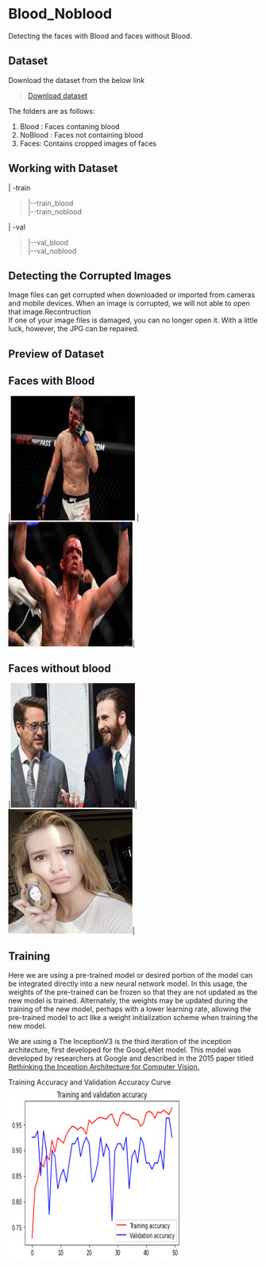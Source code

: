 # Blood_Noblood
Detecting the faces with Blood and faces without Blood.
## Dataset
Download the dataset from the below link

>[Download dataset](https://drive.google.com/file/d/1tcdLZymFiw36lzu95zgCAQzudi0Wxma5/view?usp=sharing)

The folders are as follows: <br/>
1. Blood : Faces contaning blood <br/>
2. NoBlood : Faces not containing blood <br/>
3. Faces: Contains cropped images of faces <br/>
## Working with Dataset

 | -train <br/>
 > |--train_blood <br/>
 > |--train_noblood <br/>
 
 | -val <br/>
 > |--val_blood <br/>
 > |--val_noblood <br/>
 
## Detecting the Corrupted Images
Image files can get corrupted when downloaded or imported from cameras and mobile devices. When an image is corrupted, we will not able to open that image.Recontruction <br/>
If one of your image files is damaged, you can no longer open it. With a little luck, however, the JPG can be repaired.

## Preview of Dataset
## Faces with Blood
|<img src=https://github.com/Monishraj50/Blood_Noblood/blob/master/img/blood_1.jpg width='250' height='250' /> |
<img src=https://github.com/Monishraj50/Blood_Noblood/blob/master/img/blood_100.jpg width='250' height='250' />|
## Faces without blood
|<img src=https://github.com/Monishraj50/Blood_Noblood/blob/master/img/noblood_10.jpg width='250' height='250' />|
<img src=https://github.com/Monishraj50/Blood_Noblood/blob/master/img/noblood_102.jpg width='250' height='250' />|

## Training
Here we are using a  pre-trained model or desired portion of the model can be integrated directly into a new neural network model. In this usage, the weights of the pre-trained can be frozen so that they are not updated as the new model is trained. Alternately, the weights may be updated during the training of the new model, perhaps with a lower learning rate, allowing the pre-trained model to act like a weight initialization scheme when training the new model.

We are using a The InceptionV3 is the third iteration of the inception architecture, first developed for the GoogLeNet model.
This model was developed by researchers at Google and described in the 2015 paper titled [Rethinking the Inception Architecture for Computer Vision.](https://arxiv.org/abs/1512.00567)

Training Accuracy and Validation Accuracy Curve 
<img src=https://github.com/Monishraj50/Blood_Noblood/blob/master/img/acc.png width='350' height='350' />





